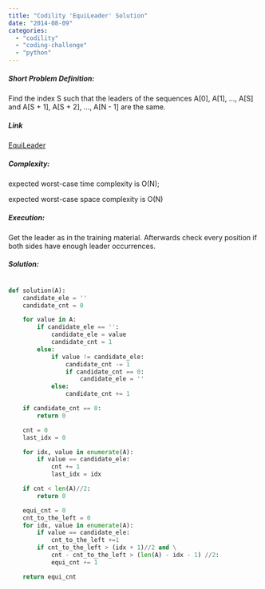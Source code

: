 ```yaml
---
title: "Codility 'EquiLeader' Solution"
date: "2014-08-09"
categories: 
  - "codility"
  - "coding-challenge"
  - "python"
---
```


##### Short Problem Definition:

Find the index S such that the leaders of the sequences A\[0\], A\[1\], ..., A\[S\] and A\[S + 1\], A\[S + 2\], ..., A\[N - 1\] are the same.

##### Link

[EquiLeader](https://codility.com/demo/take-sample-test/equi_leader)

##### Complexity:

expected worst-case time complexity is O(N);

expected worst-case space complexity is O(N)

##### Execution:

Get the leader as in the training material. Afterwards check every position if both sides have enough leader occurrences.

##### Solution:

```python

def solution(A):
    candidate_ele = ''
    candidate_cnt = 0

    for value in A:
        if candidate_ele == '':
            candidate_ele = value
            candidate_cnt = 1
        else:
            if value != candidate_ele:
                candidate_cnt -= 1
                if candidate_cnt == 0:
                    candidate_ele = ''
            else:
                candidate_cnt += 1

    if candidate_cnt == 0:
        return 0

    cnt = 0
    last_idx = 0

    for idx, value in enumerate(A):
        if value == candidate_ele:
            cnt += 1
            last_idx = idx

    if cnt < len(A)//2:
        return 0

    equi_cnt = 0
    cnt_to_the_left = 0
    for idx, value in enumerate(A):
        if value == candidate_ele:
            cnt_to_the_left +=1
        if cnt_to_the_left > (idx + 1)//2 and \
            cnt - cnt_to_the_left > (len(A) - idx - 1) //2:
            equi_cnt += 1

    return equi_cnt
```
